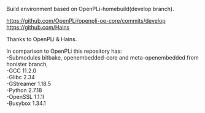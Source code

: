 Build environment based on OpenPLi-homebuild(develop branch).

https://github.com/OpenPLi/openpli-oe-core/commits/develop
https://github.com/Hains

Thanks to OpenPLi & Hains.

In comparison to OpenPLi this repository has:<br>
-Submodules bitbake, openembedded-core and meta-openembedded from honister branch,<br>
-GCC 11.2.0<br>
-Glibc 2.34<br>
-GStreamer 1.18.5<br>
-Python 2.7.18<br>
-OpenSSL 1.1.1l<br>
-Busybox 1.34.1
